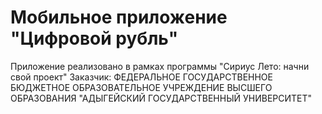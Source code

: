 # Мобильное приложение "Цифровой рубль"
Приложение реализовано в рамках программы "Сириус Лето: начни свой проект"
Заказчик:
ФЕДЕРАЛЬНОЕ ГОСУДАРСТВЕННОЕ БЮДЖЕТНОЕ ОБРАЗОВАТЕЛЬНОЕ УЧРЕЖДЕНИЕ ВЫСШЕГО ОБРАЗОВАНИЯ "АДЫГЕЙСКИЙ ГОСУДАРСТВЕННЫЙ УНИВЕРСИТЕТ"
